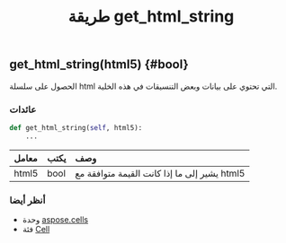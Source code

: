 ﻿---
title: طريقة get_html_string
second_title: Aspose.Cells for Python via .NET API المراجع
description:
type: docs
weight: 150
url: /ar/python-net/aspose.cells/cell/get_html_string/
is_root: false
---
##  get_html_string(html5) {#bool}
الحصول على سلسلة html التي تحتوي على بيانات وبعض التنسيقات في هذه الخلية.


###  عائدات




```python
def get_html_string(self, html5):
    ...
```


| معامل| يكتب| وصف|
| :- | :- | :- |
| html5 | bool | يشير إلى ما إذا كانت القيمة متوافقة مع html5|



###  أنظر أيضا
* وحدة [aspose.cells](../../)
* فئة [Cell](/cells/ar/python-net/aspose.cells/cell)
